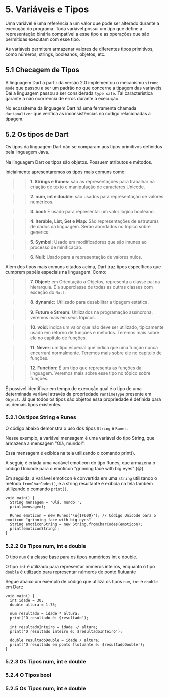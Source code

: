 # 5. Variáveis e Tipos #
>
Uma variável é uma referência a um valor que pode ser alterado durante
a execução do programa. Toda variável possui um tipo que define a representação 
binária compatível a esse tipo e as operações que são permitidas executam com esse tipo.
>
>
As variáveis permitem armazenar valores de diferentes tipos primitivos, como números, strings,
booleanos, objetos, etc. 
>
## 5.1 Checagem de Tipos #####

>
A linguagem Dart a partir da versão 2.0 implementou o mecanismo `strong mode` que 
passou a ser um padrão no que concerne a tipagem das variavéis. Daí a linguagem 
passou a ser considerada `type safe`.  Tal característica garante a não ocorrencia 
de erros durante a execução.   
>
>
No ecossitema da linguagem Dart há uma ferramenta chamada `dartanalizer` que verifica 
as inconsistências no código relacionadas a tipagem.
>

## 5.2 Os tipos de Dart ##
>
Os tipos da linguagem Dart não se comparam aos tipos primitivos definidos pela 
linguagem Java. 
>
>
Na linguagem Dart os tipos são objetos. Possuem atributos e métodos. 
>
>
Inicialmente apresentaremos os tipos mais comuns como:
>

>> **1. Strings e Runes:** são as representações para trabalhar na criação de texto e 
   manipulação de caracteres Unicode.

>> **2. num, int e double:** são usados para representação de valores numéricos.

>> **3. bool:** É usado para representar um valor lógico booleano.

>> **4. Iterable, List, Set e Map:** São representações de estruturas de dados da 
     linguagem. Serão abordados no topico sobre generics.

>> **5. Symbol:** Usado em modificadores que são imunes ao processo de minificação.

>> **6. Null:** Usado para a representação de valores nulos.

>
Além dos tipos mais comuns citados acima, Dart traz tipos específicos que cumprem 
papéis especiais na linguagem. Como:
>

>> **7. Object:** em Orientação a Objetos, representa a classe pai na hierarquia. É 
        a superclasse de todas as outras classes com exceção do `Null`.

>> **8. dynamic:** Utilizado para desabilitar a tipagem estática. 

>> **9. Future e Stream:** Utilizados na programação assíncrona, veremos mais em 
        seus tópicos. 

>> **10. void:** indica um valor que não deve ser utilizado, tipicamente usado em retorno de funções e métodos. Teremos mais sobre ele no capítulo de funções.

>> **11. Never:** um tipo especial que indica que uma função nunca encerrará normalmente. Teremos mais sobre ele no capítulo de funções.

>> **12. Function:** É um tipo que representa as funções da linguagem. Veremos mais 
         sobre esse tipo no tópico sobre funções.

>
É possível identificar em tempo de execução qual é o tipo de uma determinada variável através 
da propriedade `runtimeType` presente em `Object`. Já que todos os tipos são objetos 
essa propriedade é definida para os demais tipos existentes.
>

### 5.2.1 Os tipos String e Runes ###
>
O código abaixo demonstra o uso dos tipos `String` e `Runes`.
>
>
Nesse exemplo, a variável mensagem é uma variável do tipo String, que armazena a 
mensagem "Olá, mundo!". 
>
Essa mensagem é exibida na tela utilizando o comando print().
>
>
A seguir, é criada uma variável emoticon do tipo Runes, que armazena o 
código Unicode para o emoticon "grinning face with big eyes" (😀). 
>
> 
Em seguida, a variável emoticon é convertida em uma `string` utilizando o método 
`fromCharCodes()`, e a string resultante é exibida na tela também utilizando o 
comando `print()`.
>
```
void main() {
  String mensagem = 'Olá, mundo!';
  print(mensagem);
  
  Runes emoticon = new Runes('\u{1F600}'); // Código Unicode para o emoticon "grinning face with big eyes"
  String emoticonString = new String.fromCharCodes(emoticon);
  print(emoticonString);
}
```
### 5.2.2 Os Tipos num, int e double ###
>
O tipo `num` é a classe base para os tipos numéricos int e double. 
>
>
O tipo `int` é utilizado para representar números inteiros, enquanto o tipo `double`
é utilizado para representar números de ponto flutuante
>

>
Segue abaixo um exemplo de código que utiliza os tipos `num`, `int` e 
`double` em Dart:

>
```
void main() {
  int idade = 30;
  double altura = 1.75;
  
  num resultado = idade * altura;
  print('O resultado é: $resultado');
  
  int resultadoInteiro = idade ~/ altura;
  print('O resultado inteiro é: $resultadoInteiro');
  
  double resultadoDouble = idade / altura;
  print('O resultado em ponto flutuante é: $resultadoDouble');
}

```

### 5.2.3 Os Tipos num, int e double ###

### 5.2.4 O Tipos bool ###

### 5.2.5 Os Tipos num, int e double ###

